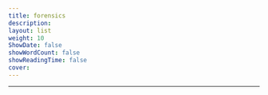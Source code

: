 ```yaml
---
title: forensics
description: 
layout: list
weight: 10
ShowDate: false
showWordCount: false
showReadingTime: false
cover:
---
```


---

